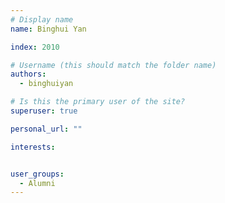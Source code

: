 ```yaml
---
# Display name
name: Binghui Yan

index: 2010

# Username (this should match the folder name)
authors:
  - binghuiyan

# Is this the primary user of the site?
superuser: true

personal_url: ""

interests:


user_groups:
  - Alumni
---
```

